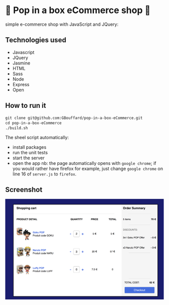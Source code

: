 # :dolls: Pop in a box eCommerce shop :dolls:

simple e-commerce shop with JavaScript and JQuery:

## Technologies used

- Javascript
- JQuery
- Jasmine
- HTML
- Sass
- Node
- Express
- Open

## How to run it

```
git clone git@github.com:GBouffard/pop-in-a-box-eCommerce.git
cd pop-in-a-box-eCommerce
./build.sh
```

The sheel script automatically:

- install packages
- run the unit tests
- start the server
- open the app
  nb: the page automatically opens with `google chrome`; if you would rather have firefox for example, just change `google chrome` on line 16 of `server.js` to `firefox`.

## Screenshot

![](assets/images/screenshot.png)

